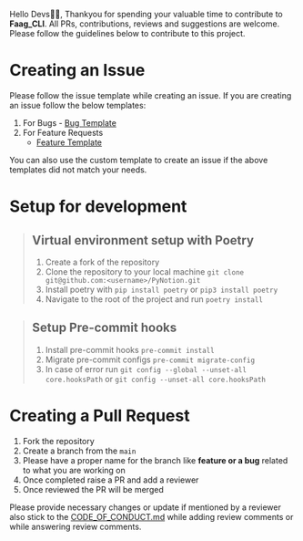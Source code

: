 Hello Devs👋🏻, Thankyou for spending your valuable time to contribute to **Faag_CLI**.
All PRs, contributions, reviews and suggestions are welcome.
Please follow the guidelines below to contribute to this project.

# Creating an Issue

Please follow the issue template while creating an issue.
If you are creating an issue follow the below templates:

1. For Bugs - [Bug Template](https://github.com/pythonhubdev/PyNotion/blob/main/.github/ISSUE_TEMPLATE/bug_report.md)
2. For Feature Requests
   - [Feature Template](https://github.com/pythonhubdev/PyNotion/blob/main/.github/ISSUE_TEMPLATE/feature_request.md)

You can also use the custom template to create an issue if the above templates did not match your needs.

# Setup for development
> ## Virtual environment setup with Poetry
> 1.  Create a fork of the repository
> 2. Clone the repository to your local machine 
`git clone git@github.com:<username>/PyNotion.git`
> 3. Install poetry with `pip install poetry` or `pip3 install poetry`
> 4. Navigate to the root of the project and run `poetry install`

> ## Setup Pre-commit hooks
> 1. Install pre-commit hooks `pre-commit install`
> 2. Migrate pre-commit configs `pre-commit migrate-config`
> 3. In case of error run `git config --global --unset-all core.hooksPath` or `git config --unset-all core.hooksPath`

# Creating a Pull Request

1. Fork the repository
2. Create a branch from the `main`
3. Please have a proper name for the branch like **feature or a bug** related to what you are working on
4. Once completed raise a PR and add a reviewer
5. Once reviewed the PR will be merged

Please provide necessary changes or update if mentioned by a reviewer also stick to
the [CODE_OF_CONDUCT.md](https://github.com/pythonhubdev/PyNotion/blob/main/CODE_OF_CONDUCT.md) while adding review
comments or while answering review comments.

